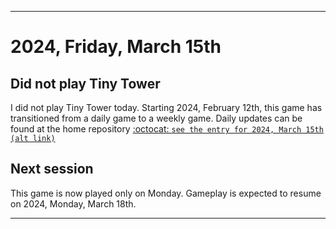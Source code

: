 
***

# 2024, Friday, March 15th

## Did not play Tiny Tower

<!-- TODO: For each weekly entry, make sure the date is correct. The day of the week should be modified in 4 places !-->

I did not play Tiny Tower today. Starting 2024, February 12th, this game has transitioned from a daily game to a weekly game. Daily updates can be found at the home repository [:octocat: `see the entry for 2024, March 15th`](https://github.com/seanpm2001/SeansLifeArchive_Images_TinyTower/tree/master/tiny%20tower/2024/03_March/15/) [`(alt link)`](/tiny%20tower/2024/03_March/15/)

## Next session

This game is now played only on Monday. Gameplay is expected to resume on 2024, Monday, March 18th.

***
